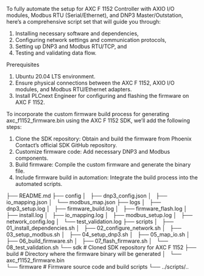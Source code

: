 To fully automate the setup for AXC F 1152 Controller with AXIO I/O modules, Modbus RTU (Serial/Ethernet), and DNP3 Master/Outstation, 
here’s a comprehensive script set that will guide you through:

1. Installing necessary software and dependencies,
2. Configuring network settings and communication protocols,
3. Setting up DNP3 and Modbus RTU/TCP, and
4. Testing and validating data flow.

Prerequisites
1. Ubuntu 20.04 LTS environment.
2. Ensure physical connections between the AXC F 1152, AXIO I/O modules, and Modbus RTU/Ethernet adapters.
3. Install PLCnext Engineer for configuring and flashing the firmware on AXC F 1152.

To incorporate the custom firmware build process for generating axc_f1152_firmware.bin using the AXC F 1152 SDK, 
we’ll add the following steps:

1. Clone the SDK repository: Obtain and build the firmware from Phoenix Contact’s official SDK GitHub repository.
2. Customize firmware code: Add necessary DNP3 and Modbus components.
3. Build firmware: Compile the custom firmware and generate the binary file.
4. Include firmware build in automation: Integrate the build process into the automated scripts.

├── README.md
├── config
│   ├── dnp3_config.json
│   ├── io_mapping.json
│   └── modbus_map.json
├── logs
│   ├── dnp3_setup.log
│   ├── firmware_build.log
│   ├── firmware_flash.log
│   ├── install.log
│   ├── io_mapping.log
│   ├── modbus_setup.log
│   ├── network_config.log
│   └── test_validation.log
├── scripts
│   ├── 01_install_dependencies.sh
│   ├── 02_configure_network.sh
│   ├── 03_setup_modbus.sh
│   ├── 04_setup_dnp3.sh
│   ├── 05_map_io.sh
│   ├── 06_build_firmware.sh
│   ├── 07_flash_firmware.sh
│   └── 08_test_validation.sh
└── sdk                              # Cloned SDK repository for AXC F 1152
    ├── build                        # Directory where the firmware binary will be generated
    │   └── axc_f1152_firmware.bin   
    └── firmware                     # Firmware source code and build scripts
        └── ../scripts/..
